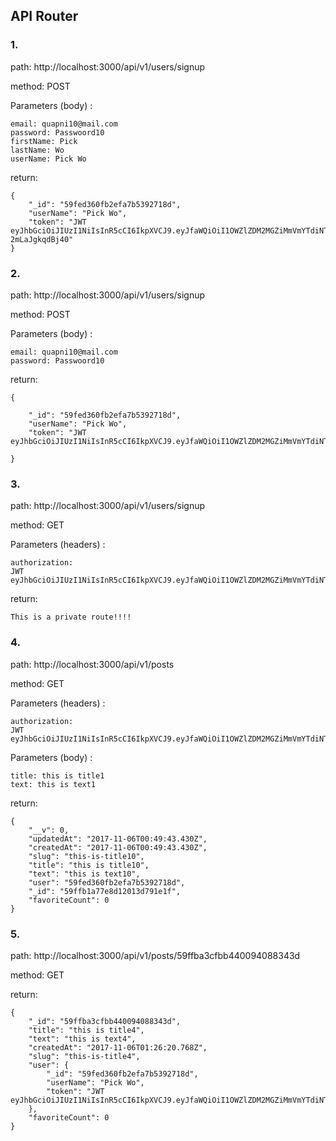 ## API Router

### 1. 
path: http://localhost:3000/api/v1/users/signup 

method: POST

Parameters (body) :
```
email: quapni10@mail.com
password: Passwoord10
firstName: Pick
lastName: Wo
userName: Pick Wo
```

return:
```
{
    "_id": "59fed360fb2efa7b5392718d",
    "userName": "Pick Wo",
    "token": "JWT eyJhbGciOiJIUzI1NiIsInR5cCI6IkpXVCJ9.eyJfaWQiOiI1OWZlZDM2MGZiMmVmYTdiNTM5MjcxOGQiLCJpYXQiOjE1MDk4NzI0ODB9.VDfuq2mX_4sYZhdN_N3pMGDb0QEHT-2mLaJgkqdBj40"
}
```
### 2. 
path: http://localhost:3000/api/v1/users/signup 

method: POST

Parameters (body) :
```
email: quapni10@mail.com
password: Passwoord10
```

return:
```
{
    
    "_id": "59fed360fb2efa7b5392718d",
    "userName": "Pick Wo",
    "token": "JWT eyJhbGciOiJIUzI1NiIsInR5cCI6IkpXVCJ9.eyJfaWQiOiI1OWZlZDM2MGZiMmVmYTdiNTM5MjcxOGQiLCJpYXQiOjE1MDk4NzI1NDR9.9kYiLoTKVBt7f2VBLkMOhTdhEMjShuJ2YeXjQY5UTIA"

}
```

### 3. 
path: http://localhost:3000/api/v1/users/signup 

method: GET

Parameters (headers) :
```
authorization:
JWT eyJhbGciOiJIUzI1NiIsInR5cCI6IkpXVCJ9.eyJfaWQiOiI1OWZlZDM2MGZiMmVmYTdiNTM5MjcxOGQiLCJpYXQiOjE1MDk4NzI1NDR9.9kYiLoTKVBt7f2VBLkMOhTdhEMjShuJ2YeXjQY5UTIA
```

return:
```
This is a private route!!!!
```

### 4. 
path: http://localhost:3000/api/v1/posts 

method: GET

Parameters (headers) :
```
authorization:
JWT eyJhbGciOiJIUzI1NiIsInR5cCI6IkpXVCJ9.eyJfaWQiOiI1OWZlZDM2MGZiMmVmYTdiNTM5MjcxOGQiLCJpYXQiOjE1MDk4NzI1NDR9.9kYiLoTKVBt7f2VBLkMOhTdhEMjShuJ2YeXjQY5UTIA
```

Parameters (body) :
```
title: this is title1
text: this is text1
```

return:
```
{
    "__v": 0,
    "updatedAt": "2017-11-06T00:49:43.430Z",
    "createdAt": "2017-11-06T00:49:43.430Z",
    "slug": "this-is-title10",
    "title": "this is title10",
    "text": "this is text10",
    "user": "59fed360fb2efa7b5392718d",
    "_id": "59ffb1a77e8d12013d791e1f",
    "favoriteCount": 0
}
```

### 5. 
path: http://localhost:3000/api/v1/posts/59ffba3cfbb440094088343d

method: GET

return:
```
{
    "_id": "59ffba3cfbb440094088343d",
    "title": "this is title4",
    "text": "this is text4",
    "createdAt": "2017-11-06T01:26:20.768Z",
    "slug": "this-is-title4",
    "user": {
        "_id": "59fed360fb2efa7b5392718d",
        "userName": "Pick Wo",
        "token": "JWT eyJhbGciOiJIUzI1NiIsInR5cCI6IkpXVCJ9.eyJfaWQiOiI1OWZlZDM2MGZiMmVmYTdiNTM5MjcxOGQiLCJpYXQiOjE1MDk5MzgxODl9.wOgr1vP9nzRC6s51I0yEks3QoNszCyMPn077co8ZQdY"
    },
    "favoriteCount": 0
}
```

